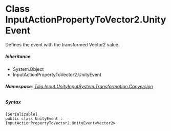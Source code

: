 # Class InputActionPropertyToVector2.UnityEvent

Defines the event with the transformed Vector2 value.

##### Inheritance

* System.Object
* InputActionPropertyToVector2.UnityEvent

###### **Namespace**: [Tilia.Input.UnityInputSystem.Transformation.Conversion]

##### Syntax

```
[Serializable]
public class UnityEvent : InputActionPropertyToVector2.UnityEvent<Vector2>
```

[Tilia.Input.UnityInputSystem.Transformation.Conversion]: README.md
